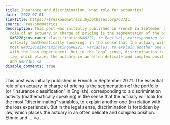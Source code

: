 ```yaml
---
title: Insurance and discrimination, what role for actuaries?
date: '2022-07-01'
linkTitle: https://freakonometrics.hypotheses.org/63721
source: Freakonometrics
description: This post was initially published in French in September 2021. The essential
  role of an actuary in charge of pricing is the segmentation of the portfolio (or
  &#8220;insurance classification&#8221; in English), corresponding to a discrimination
  activity (mathematically speaking) in the sense that the actuary will look for the
  most &#8220;discriminating&#8221; variables, to explain another one (in relation
  with the loss experience). But in the legal sense, discrimination is forbidden by
  law, which places the actuary in an often delicate and complex position. Ethnic
  and &#8230; <a ...
disable_comments: true
---
```

This post was initially published in French in September 2021. The essential role of an actuary in charge of pricing is the segmentation of the portfolio (or &#8220;insurance classification&#8221; in English), corresponding to a discrimination activity (mathematically speaking) in the sense that the actuary will look for the most &#8220;discriminating&#8221; variables, to explain another one (in relation with the loss experience). But in the legal sense, discrimination is forbidden by law, which places the actuary in an often delicate and complex position. Ethnic and &#8230; <a ...